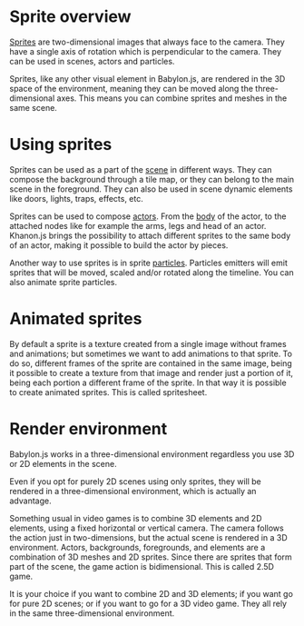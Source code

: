 # Sprite overview

[Sprites](https://khanonjs.com/api-docs/modules/decorators_sprite.html) are two-dimensional images that always face to the camera. They have a single axis of rotation which is perpendicular to the camera. They can be used in scenes, actors and particles.

Sprites, like any other visual element in Babylon.js, are rendered in the 3D space of the environment, meaning they can be moved along the three-dimensional axes. This means you can combine sprites and meshes in the same scene.

# Using sprites

Sprites can be used as a part of the [scene](https://khanonjs.com/api-docs/modules/decorators_scene.html) in different ways. They can compose the background through a tile map, or they can belong to the main scene in the foreground. They can also be used in scene dynamic elements like doors, lights, traps, effects, etc.

Sprites can be used to compose [actors](https://khanonjs.com/api-docs/modules/decorators_actor.html). From the [body](https://khanonjs.com/api-docs/classes/decorators_actor.ActorInterface.html#body) of the actor, to the attached nodes like for example the arms, legs and head of an actor. Khanon.js brings the possibility to attach different sprites to the same body of an actor, making it possible to build the actor by pieces.

Another way to use sprites is in sprite [particles](https://khanonjs.com/api-docs/modules/decorators_particle.html). Particles emitters will emit sprites that will be moved, scaled and/or rotated along the timeline. You can also animate sprite particles.

# Animated sprites

By default a sprite is a texture created from a single image without frames and animations; but sometimes we want to add animations to that sprite. To do so, different frames of the sprite are contained in the same image, being it possible to create a texture from that image and render just a portion of it, being each portion a different frame of the sprite. In that way it is possible to create animated sprites. This is called spritesheet.

# Render environment

Babylon.js works in a three-dimensional environment regardless you use 3D or 2D elements in the scene.

Even if you opt for purely 2D scenes using only sprites, they will be rendered in a three-dimensional environment, which is actually an advantage.

Something usual in video games is to combine 3D elements and 2D elements, using a fixed horizontal or vertical camera. The camera follows the action just in two-dimensions, but the actual scene is rendered in a 3D environment. Actors, backgrounds, foregrounds, and elements are a combination of 3D meshes and 2D sprites. Since there are sprites that form part of the scene, the game action is bidimensional. This is called 2.5D game.

It is your choice if you want to combine 2D and 3D elements; if you want go for pure 2D scenes; or if you want to go for a 3D video game. They all rely in the same three-dimensional environment.
